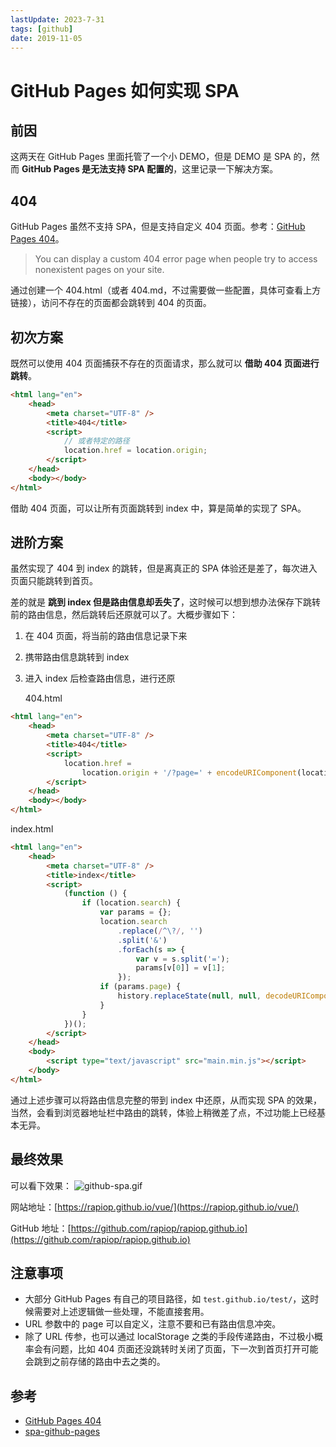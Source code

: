 ```yaml
---
lastUpdate: 2023-7-31
tags: [github]
date: 2019-11-05
---
```


# GitHub Pages 如何实现 SPA

## 前因

这两天在 GitHub Pages 里面托管了一个小 DEMO，但是 DEMO 是 SPA 的，然而 **GitHub Pages 是无法支持 SPA 配置的**，这里记录一下解决方案。

## 404

GitHub Pages 虽然不支持 SPA，但是支持自定义 404 页面。参考：[GitHub Pages 404](https://help.github.com/en/github/working-with-github-pages/creating-a-custom-404-page-for-your-github-pages-site)。

> You can display a custom 404 error page when people try to access nonexistent pages on your site.

通过创建一个 404.html（或者 404.md，不过需要做一些配置，具体可查看上方链接），访问不存在的页面都会跳转到 404 的页面。

## 初次方案

既然可以使用 404 页面捕获不存在的页面请求，那么就可以 **借助 404 页面进行跳转**。

```html
<html lang="en">
    <head>
        <meta charset="UTF-8" />
        <title>404</title>
        <script>
            // 或者特定的路径
            location.href = location.origin;
        </script>
    </head>
    <body></body>
</html>
```

借助 404 页面，可以让所有页面跳转到 index 中，算是简单的实现了 SPA。

## 进阶方案

虽然实现了 404 到 index 的跳转，但是离真正的 SPA 体验还是差了，每次进入页面只能跳转到首页。

差的就是 **跳到 index 但是路由信息却丢失了**，这时候可以想到想办法保存下跳转前的路由信息，然后跳转后还原就可以了。大概步骤如下：

1. 在 404 页面，将当前的路由信息记录下来
2. 携带路由信息跳转到 index
3. 进入 index 后检查路由信息，进行还原

    404.html

```html
<html lang="en">
    <head>
        <meta charset="UTF-8" />
        <title>404</title>
        <script>
            location.href =
                location.origin + '/?page=' + encodeURIComponent(location.href.replace(location.origin, ''));
        </script>
    </head>
    <body></body>
</html>
```

index.html

```html
<html lang="en">
    <head>
        <meta charset="UTF-8" />
        <title>index</title>
        <script>
            (function () {
                if (location.search) {
                    var params = {};
                    location.search
                        .replace(/^\?/, '')
                        .split('&')
                        .forEach(s => {
                            var v = s.split('=');
                            params[v[0]] = v[1];
                        });
                    if (params.page) {
                        history.replaceState(null, null, decodeURIComponent(params.page));
                    }
                }
            })();
        </script>
    </head>
    <body>
        <script type="text/javascript" src="main.min.js"></script>
    </body>
</html>
```

通过上述步骤可以将路由信息完整的带到 index 中还原，从而实现 SPA 的效果，当然，会看到浏览器地址栏中路由的跳转，体验上稍微差了点，不过功能上已经基本无异。

## 最终效果

可以看下效果： ![github-spa.gif](https://stg.heyfe.org/images/2019-github-pages-spa.gif)

网站地址：[https://rapiop.github.io/vue/](https://rapiop.github.io/vue/)

GitHub 地址：[https://github.com/rapiop/rapiop.github.io](https://github.com/rapiop/rapiop.github.io)

## 注意事项

-   大部分 GitHub Pages 有自己的项目路径，如 `test.github.io/test/`，这时候需要对上述逻辑做一些处理，不能直接套用。
-   URL 参数中的 page 可以自定义，注意不要和已有路由信息冲突。
-   除了 URL 传参，也可以通过 localStorage 之类的手段传递路由，不过极小概率会有问题，比如 404 页面还没跳转时关闭了页面，下一次到首页打开可能会跳到之前存储的路由中去之类的。

## 参考

-   [GitHub Pages 404](https://help.github.com/en/github/working-with-github-pages/creating-a-custom-404-page-for-your-github-pages-site)
-   [spa-github-pages](https://github.com/rafrex/spa-github-pages)
